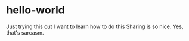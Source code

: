 # hello-world
Just trying this out
I want to learn how to do this 
Sharing is so nice.
Yes, that's sarcasm.

